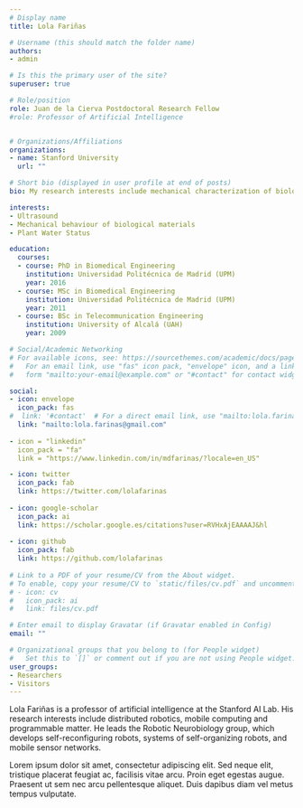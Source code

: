 ```yaml
---
# Display name
title: Lola Fariñas

# Username (this should match the folder name)
authors:
- admin

# Is this the primary user of the site?
superuser: true

# Role/position
role: Juan de la Cierva Postdoctoral Research Fellow
#role: Professor of Artificial Intelligence


# Organizations/Affiliations
organizations:
- name: Stanford University
  url: ""

# Short bio (displayed in user profile at end of posts)
bio: My research interests include mechanical characterization of biological materials, specially vegetal tissues and food stuff with ultrasound techniques.

interests:
- Ultrasound
- Mechanical behaviour of biological materials
- Plant Water Status

education:
  courses:
  - course: PhD in Biomedical Engineering
    institution: Universidad Politécnica de Madrid (UPM)
    year: 2016
  - course: MSc in Biomedical Engineering
    institution: Universidad Politécnica de Madrid (UPM)
    year: 2011
  - course: BSc in Telecommunication Engineering
    institution: University of Alcalá (UAH)
    year: 2009

# Social/Academic Networking
# For available icons, see: https://sourcethemes.com/academic/docs/page-builder/#icons
#   For an email link, use "fas" icon pack, "envelope" icon, and a link in the
#   form "mailto:your-email@example.com" or "#contact" for contact widget.

social:
- icon: envelope
  icon_pack: fas
#  link: '#contact'  # For a direct email link, use "mailto:lola.farinas@gmail.com".
  link: "mailto:lola.farinas@gmail.com"
      
- icon = "linkedin"
  icon_pack = "fa"
  link = "https://www.linkedin.com/in/mdfarinas/?locale=en_US"

- icon: twitter
  icon_pack: fab
  link: https://twitter.com/lolafarinas
  
- icon: google-scholar
  icon_pack: ai
  link: https://scholar.google.es/citations?user=RVHxAjEAAAAJ&hl
  
- icon: github
  icon_pack: fab
  link: https://github.com/lolafarinas
  
# Link to a PDF of your resume/CV from the About widget.
# To enable, copy your resume/CV to `static/files/cv.pdf` and uncomment the lines below.
# - icon: cv
#   icon_pack: ai
#   link: files/cv.pdf

# Enter email to display Gravatar (if Gravatar enabled in Config)
email: ""

# Organizational groups that you belong to (for People widget)
#   Set this to `[]` or comment out if you are not using People widget.
user_groups:
- Researchers
- Visitors
---
```


Lola Fariñas is a professor of artificial intelligence at the Stanford AI Lab. His research interests include distributed robotics, mobile computing and programmable matter. He leads the Robotic Neurobiology group, which develops self-reconfiguring robots, systems of self-organizing robots, and mobile sensor networks.

Lorem ipsum dolor sit amet, consectetur adipiscing elit. Sed neque elit, tristique placerat feugiat ac, facilisis vitae arcu. Proin eget egestas augue. Praesent ut sem nec arcu pellentesque aliquet. Duis dapibus diam vel metus tempus vulputate.
